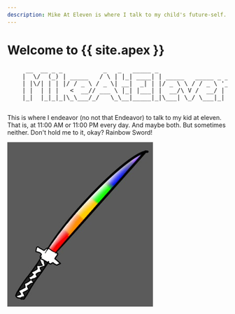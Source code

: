 ```yaml
---
description: Mike At Eleven is where I talk to my child's future-self.
---
```

# Welcome to {{ site.apex }}
<pre>
     __  __ _ _           _   _   _____ _                                           
    |  \/  (_) | _____   / \ | |_| ____| | _____   _____ _ __    ___ ___  _ __ ___  
    | |\/| | | |/ / _ \ / _ \| __|  _| | |/ _ \ \ / / _ \ '_ \  / __/ _ \| '_ ` _ \ 
    | |  | | |   <  __// ___ \ |_| |___| |  __/\ V /  __/ | | || (_| (_) | | | | | |
    |_|  |_|_|_|\_\___/_/   \_\__|_____|_|\___| \_/ \___|_| |_(_)___\___/|_| |_| |_|
                                                                                    
</pre>                                           

This is where I endeavor (no not that Endeavor) to talk to my kid at eleven.
That is, at 11:00 AM or 11:00 PM every day. And maybe both. But sometimes
neither. Don't hold me to it, okay? Rainbow Sword!

![Rainbow Sword](/assets/images/rainbow-sword.jpg)
